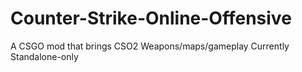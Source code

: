 # Counter-Strike-Online-Offensive
A CSGO mod that brings CSO2 Weapons/maps/gameplay
Currently Standalone-only

